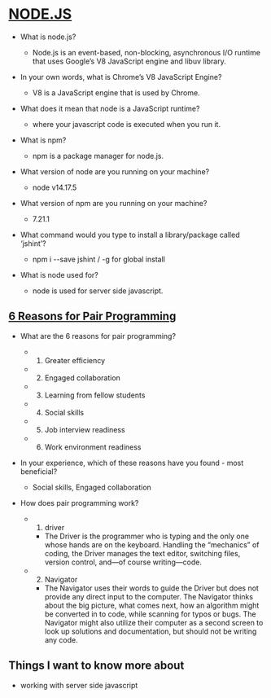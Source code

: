 # [NODE.JS](https://www.sitepoint.com/an-introduction-to-node-js/)

- What is node.js?

  - Node.js is an event-based, non-blocking, asynchronous I/O runtime that uses Google’s V8 JavaScript engine and libuv library.

- In your own words, what is Chrome’s V8 JavaScript Engine?
  - V8 is a JavaScript engine that is used by Chrome.
- What does it mean that node is a JavaScript runtime?
  - where your javascript code is executed when you run it.
- What is npm?
  - npm is a package manager for node.js.
- What version of node are you running on your machine?

  - node v14.17.5

- What version of npm are you running on your machine?
  - 7.21.1
- What command would you type to install a library/package called ‘jshint’?
  - npm i --save jshint / -g for global install
- What is node used for?
  - node is used for server side javascript.

## [6 Reasons for Pair Programming](https://www.codefellows.org/blog/6-reasons-for-pair-programming/)

- What are the 6 reasons for pair programming?

  - 1. Greater efficiency
  - 2. Engaged collaboration
  - 3. Learning from fellow students
  - 4. Social skills
  - 5. Job interview readiness
  - 6. Work environment readiness

- In your experience, which of these reasons have you found - most beneficial?
  - Social skills, Engaged collaboration
- How does pair programming work?
  - 1. driver
    - The Driver is the programmer who is typing and the only one whose hands are on the keyboard. Handling the “mechanics” of coding, the Driver manages the text editor, switching files, version control, and—of course writing—code.
  - 2. Navigator
    - The Navigator uses their words to guide the Driver but does not provide any direct input to the computer. The Navigator thinks about the big picture, what comes next, how an algorithm might be converted in to code, while scanning for typos or bugs. The Navigator might also utilize their computer as a second screen to look up solutions and documentation, but should not be writing any code.

## Things I want to know more about

- working with server side javascript
